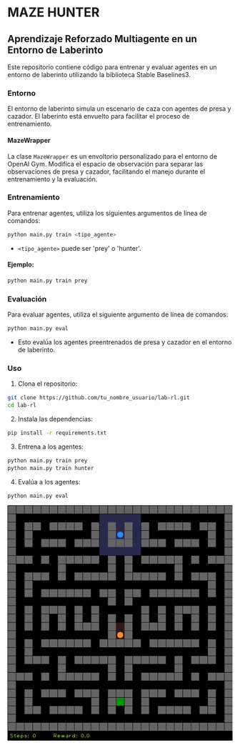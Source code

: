 # MAZE HUNTER

## Aprendizaje Reforzado Multiagente en un Entorno de Laberinto

Este repositorio contiene código para entrenar y evaluar agentes en un entorno de laberinto utilizando la biblioteca Stable Baselines3.

### Entorno

El entorno de laberinto simula un escenario de caza con agentes de presa y cazador. El laberinto está envuelto para facilitar el proceso de entrenamiento.

#### MazeWrapper

La clase `MazeWrapper` es un envoltorio personalizado para el entorno de OpenAI Gym. Modifica el espacio de observación para separar las observaciones de presa y cazador, facilitando el manejo durante el entrenamiento y la evaluación.

### Entrenamiento

Para entrenar agentes, utiliza los siguientes argumentos de línea de comandos:

```bash
python main.py train <tipo_agente>
```

- `<tipo_agente>` puede ser 'prey' o 'hunter'.

#### Ejemplo:

```bash
python main.py train prey
```

### Evaluación

Para evaluar agentes, utiliza el siguiente argumento de línea de comandos:

```bash
python main.py eval
```

- Esto evalúa los agentes preentrenados de presa y cazador en el entorno de laberinto.

### Uso

1. Clona el repositorio:

```bash
git clone https://github.com/tu_nombre_usuario/lab-rl.git
cd lab-rl
```

2. Instala las dependencias:

```bash
pip install -r requirements.txt
```

3. Entrena a los agentes:

```bash
python main.py train prey
python main.py train hunter
```

4. Evalúa a los agentes:

```bash
python main.py eval
```

![alt text](https://github.com/alexanderplatas/RL-maze_hunter/blob/main/maps_images/original.png?raw=true)
